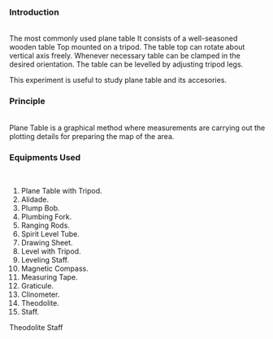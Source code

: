 ### Introduction
<br>
The most commonly used plane table It consists of a well-seasoned wooden table Top mounted on a tripod. The table top can rotate about vertical axis freely. Whenever necessary table can be clamped in the desired orientation. The table can be levelled by adjusting tripod legs.<br>

This experiment is useful to study plane table and its accesories.<br>

### Principle
<br>
Plane Table is a graphical method where measurements are carrying out the plotting details for preparing the map of the area.<br>

### Equipments Used
<br>

1) Plane Table with Tripod.<br>
2) Alidade.<br>
3) Plump Bob.<br>
4) Plumbing Fork.<br>
5) Ranging Rods.<br>
6) Spirit Level Tube.<br>
7) Drawing Sheet.<br>
8) Level with Tripod.<br>
9) Leveling Staff.<br>
10) Magnetic Compass.<br>
11) Measuring Tape.<br>
12) Graticule.<br>
13) Clinometer.<br>
14) Theodolite.<br>
14) Staff.<br>











Theodolite
Staff
